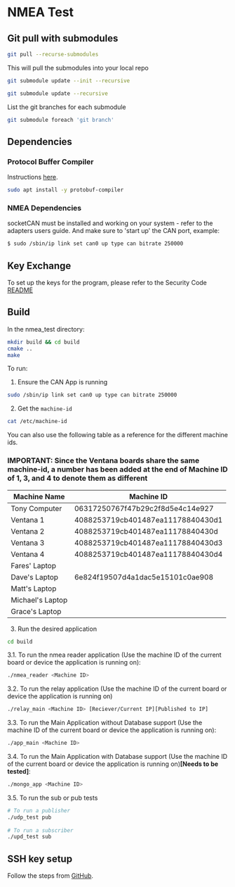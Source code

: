 # NMEA Test

## Git pull with submodules

```bash
git pull --recurse-submodules
```

This will pull the submodules into your local repo

```bash
git submodule update --init --recursive
```

```bash
git submodule update --recursive
```

List the git branches for each submodule

```bash
git submodule foreach 'git branch'
```

## Dependencies

### Protocol Buffer Compiler

Instructions [here](https://grpc.io/docs/protoc-installation/).

```bash
sudo apt install -y protobuf-compiler
```

### NMEA Dependencies

socketCAN must be installed and working on your system - refer to the adapters users guide.  And make sure to 'start up' the CAN port, example:

```bash
$ sudo /sbin/ip link set can0 up type can bitrate 250000
```

## Key Exchange

To set up the keys for the program, please refer to the Security Code [README](https://github.com/Secure-DAQ-Capstone/daq-code/blob/main/README.md)
## Build

In the nmea_test directory:

```bash
mkdir build && cd build
cmake ..
make
```

To run:
1. Ensure the CAN App is running
```bash
sudo /sbin/ip link set can0 up type can bitrate 250000
```
2. Get the `machine-id`
```bash
cat /etc/machine-id
```
You can also use the following table as a reference for the different machine ids.
### IMPORTANT: Since the Ventana boards share the same machine-id, a number has been added at the end of Machine ID of 1, 3, and 4 to denote them as different

| Machine Name | Machine ID |
|--------------|-----------|
| Tony Computer | 06317250767f47b29c2f8d5e4c14e927 |
| Ventana 1 | 4088253719cb401487ea11178840430d1 |
| Ventana 2 | 4088253719cb401487ea11178840430d |
| Ventana 3 | 4088253719cb401487ea11178840430d3 |
| Ventana 4 | 4088253719cb401487ea11178840430d4 |
| Fares' Laptop | |
| Dave's Laptop |6e824f19507d4a1dac5e15101c0ae908|
| Matt's Laptop | |
| Michael's Laptop | |
| Grace's Laptop | |

3. Run the desired application
```bash
cd build
```
   3.1. To run the nmea reader application (Use the machine ID of the current board or device the application is running on):
    
   ```bash
   ./nmea_reader <Machine ID>
   ```
  
   3.2. To run the relay application (Use the machine ID of the current board or device the application is running on)
  
   ```bash
   ./relay_main <Machine ID> [Reciever/Current IP][Published to IP]
   ```
   
   3.3. To run the Main Application without Database support (Use the machine ID of the current board or device the application is running on):
  
   ```bash
   ./app_main <Machine ID>
   ```
   
   3.4. To run the Main Application with Database support (Use the machine ID of the current board or device the application is running on)**[Needs to be tested]**:
   
   ```bash
   ./mongo_app <Machine ID>
   ```

   3.5. To run the sub or pub tests
   
   ```bash
   # To run a publisher
   ./udp_test pub 
    
   # To run a subscriber
   ./upd_test sub
   ```
  
## SSH key setup

Follow the steps from [GitHub](https://docs.github.com/en/authentication/connecting-to-github-with-ssh/generating-a-new-ssh-key-and-adding-it-to-the-ssh-agent?platform=linux).

